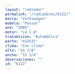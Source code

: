 ```yaml
---
layout: "radiador"
permalink: "/radiadores/6122/"
marca: "Volkswagen"
modelo: "Passat"
ano: "2005"
motor: "L4 1.8"
transmision: "Automática"
parte: "432631"
clima: "Con clima"
alto: "24 7/8"
ancho: "15 3/4"
observaciones: ""
id: "6122"
---
```


